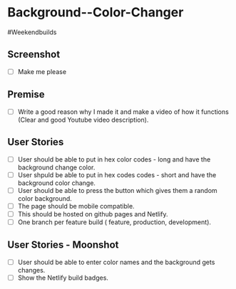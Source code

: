 # Background--Color-Changer
#Weekendbuilds

## Screenshot
- [ ] Make me please

## Premise
- [ ] Write a good reason why I made it and make a video of how it functions (Clear and good Youtube video description). 

## User Stories
- [ ] User should be able to put in hex color codes - long and have the background change color.
- [ ] User shpuld be able to put in hex codes codes - short and have the background color change. 
- [ ] User should be able to press the button which gives them a random color background.
- [ ] The page should be mobile compatible.
- [ ] This should be hosted on github pages and Netlify.
- [ ] One branch per feature build ( feature, production, development).  

## User Stories - Moonshot 
-[ ] User should be able to enter color names and the background gets changes. 
-[ ] Show the Netlify build badges.

